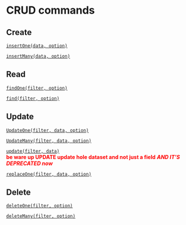 # CRUD commands

## Create

[`insertOne(data, option)`]()
<br />

[`insertMany(data, option)`](https://docs.mongodb.com/manual/reference/method/db.collection.insertMany/)
<br />
## Read

[`findOne(filter, option)`]()
<br />

[`find(filter, option)`](https://docs.mongodb.com/manual/reference/method/db.collection.find/)
<br />


## Update

[`UpdateOne(filter, data, option)`](https://docs.mongodb.com/manual/reference/method/db.collection.updateOne/)
<br />

[`UpdateMany(filter, data, option)`](https://docs.mongodb.com/manual/reference/method/db.collection.updateMany/)
<br />

[`update(filter, data)`](https://docs.mongodb.com/manual/reference/method/db.collection.update/)
<br />
<font color='red'>
**be ware up UPDATE update hole dataset and not just a field**
***AND IT'S _DEPRECATED now_***
</font>


[`replaceOne(filter, data, option)`]()


## Delete

[`deleteOne(filter, option)`]()
<br />

[`deleteMany(filter, option)`]()